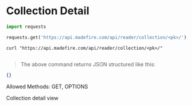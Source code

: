 # Collection Detail

```python
import requests

requests.get('https://api.madefire.com/api/reader/collection/<pk>/')
```

```shell
curl "https://api.madefire.com/api/reader/collection/<pk>/"
```

```javascript
```

> The above command returns JSON structured like this:

```json
{}
```

Allowed Methods: GET, OPTIONS

Collection detail view
